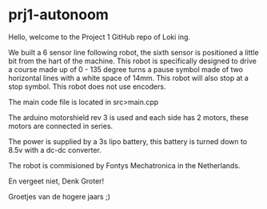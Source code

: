 # prj1-autonoom
Hello, welcome to the Project 1 GitHub repo of Loki ing.

We built a 6 sensor line following robot, the sixth sensor is positioned a little bit from the hart of the machine. This robot is specifically designed to drive a course made up of 0 - 135 degree turns a pause symbol made of two horizontal lines with a white space of 14mm. This robot will also stop at a stop symbol.
This robot does not use encoders.

The main code file is located in src>main.cpp

The arduino motorshield rev 3 is used and each side has 2 motors, these motors are connected in series. 

The power is supplied by a 3s lipo battery, this battery is turned down to 8.5v with a dc-dc converter.

The robot is commisioned by Fontys Mechatronica in the Netherlands.

En vergeet niet, Denk Groter!

Groetjes van de hogere jaars ;)


